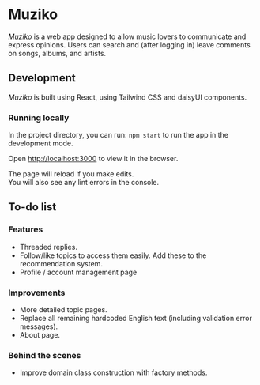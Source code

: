 # Muziko

[_Muziko_](https://kinseyda.github.io/muziko/) is a web app designed to allow
music lovers to communicate and express opinions. Users can search and (after
logging in) leave comments on songs, albums, and artists.

## Development

_Muziko_ is built using React, using Tailwind CSS and daisyUI components.

### Running locally

In the project directory, you can run: `npm start` to run the app in the
development mode.

Open [http://localhost:3000](http://localhost:3000) to view it in the browser.

The page will reload if you make edits.\
You will also see any lint errors in the console.

## To-do list

### Features

- Threaded replies.
- Follow/like topics to access them easily. Add these to the recommendation
  system.
- Profile / account management page

### Improvements

- More detailed topic pages.
- Replace all remaining hardcoded English text (including validation error
  messages).
- About page.

### Behind the scenes

- Improve domain class construction with factory methods.
